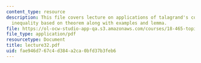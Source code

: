 ```yaml
---
content_type: resource
description: This file covers lecture on applications of talagrand's convex-hull distance
  inequality based on theorem along with examples and lemma.
file: https://ol-ocw-studio-app-qa.s3.amazonaws.com/courses/18-465-topics-in-statistics-statistical-learning-theory-spring-2007/fae946d767c4d384a2ca0bfd37b3feb6_lecture32.pdf
file_type: application/pdf
resourcetype: Document
title: lecture32.pdf
uid: fae946d7-67c4-d384-a2ca-0bfd37b3feb6
---
```

